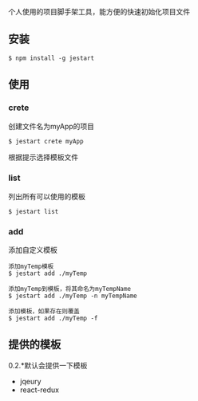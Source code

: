 个人使用的项目脚手架工具，能方便的快速初始化项目文件

## 安装

```
$ npm install -g jestart
```

## 使用

### crete
创建文件名为myApp的项目
```
$ jestart crete myApp
```

根据提示选择模板文件

### list
列出所有可以使用的模板
```
$ jestart list
```

### add
添加自定义模板

```
添加myTemp模板
$ jestart add ./myTemp

添加myTemp到模板，将其命名为myTempName
$ jestart add ./myTemp -n myTempName 

添加模板，如果存在则覆盖
$ jestart add ./myTemp -f
```

## 提供的模板

0.2.*默认会提供一下模板
- jqeury
- react-redux